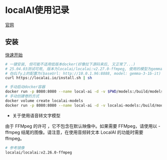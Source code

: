 # localAI使用记录

[官网](https://localai.io)

## 安装

[快速开始](https://localai.io/basics/getting_started/)

```bash
# 一键安装, 但可能不适用低版本docker(好像拉下源码来后, 又正常了...)
# 25.04.03测试可用, 版本为localai/localai:v2.27.0-ffmpeg, 使用的模型为gemma-3-1b-it
# 在dify上的配置为(baseUrl: http://10.0.1.96:8888, model: gemma-3-1b-it)
curl https://localai.io/install.sh | sh

# 手动启动docker容器
docker run -p 8080:8080 --name local-ai -d -v $PWD/models:/build/models localai/localai:latest-aio-cpu
# 手动创建卷的方式
docker volume create localai-models
docker run -p 8080:8080 --name local-ai -d -v localai-models:/build/models localai/localai:latest-aio-cpu
```

- 关于使用语音转文字模型

由于 FFMpeg 的许可 ，它不包含在默认映像中。如果需要 FFMpeg，请使用以 -ffmpeg 结尾的图像。请注意，在使用音频转文本 LocalAI 的功能时需要 ffmpeg。

```bash
# 参考镜像
localai/localai:v2.26.0-ffmpeg
```

